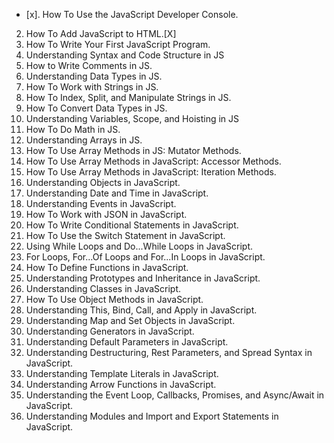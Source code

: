 - [x]. How To Use the JavaScript Developer Console.
2. How To Add JavaScript to HTML.[X]
3. How To Write Your First JavaScript Program.
4. Understanding Syntax and Code Structure in JS
5. How to Write Comments in JS.
6. Understanding Data Types in JS.
7. How To Work with Strings in JS.
8. How To Index, Split, and Manipulate Strings in JS.
9. How To Convert Data Types in JS.
10. Understanding Variables, Scope, and Hoisting in JS
11. How To Do Math in JS.
12. Understanding Arrays in JS.
13. How To Use Array Methods in JS: Mutator Methods.
14. How To Use Array Methods in JavaScript: Accessor Methods.
15. How To Use Array Methods in JavaScript: Iteration Methods.
16. Understanding Objects in JavaScript.
17. Understanding Date and Time in JavaScript.
18. Understanding Events in JavaScript.
19. How To Work with JSON in JavaScript.
20. How To Write Conditional Statements in JavaScript.
21. How To Use the Switch Statement in JavaScript.
22. Using While Loops and Do...While Loops in JavaScript.
23. For Loops, For...Of Loops and For...In Loops in JavaScript.
24. How To Define Functions in JavaScript.
25. Understanding Prototypes and Inheritance in JavaScript.
26. Understanding Classes in JavaScript.
27. How To Use Object Methods in JavaScript.
28. Understanding This, Bind, Call, and Apply in JavaScript.
29. Understanding Map and Set Objects in JavaScript.
30. Understanding Generators in JavaScript.
31. Understanding Default Parameters in JavaScript.
32. Understanding Destructuring, Rest Parameters, and Spread Syntax in JavaScript.
33. Understanding Template Literals in JavaScript.
34. Understanding Arrow Functions in JavaScript.
35. Understanding the Event Loop, Callbacks, Promises, and Async/Await in JavaScript.
46. Understanding Modules and Import and Export Statements in JavaScript.
